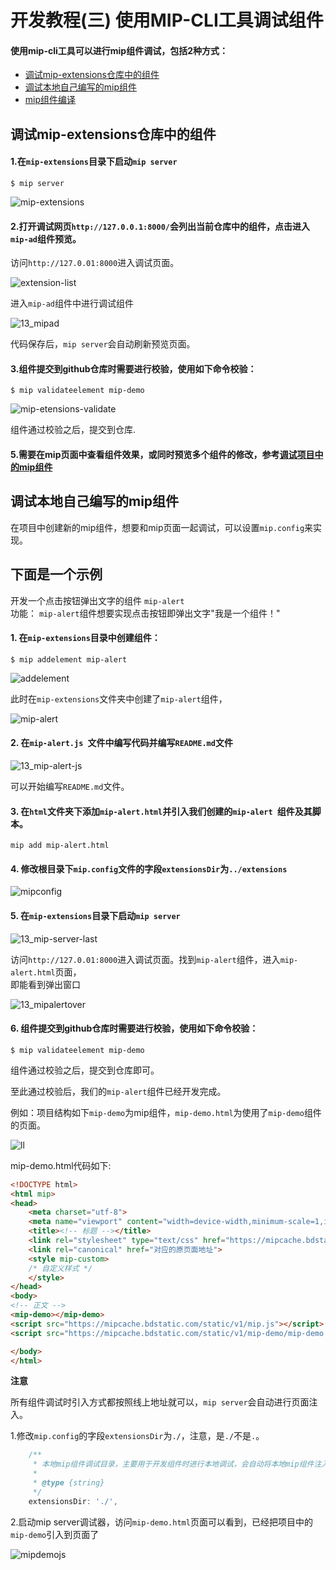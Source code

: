 # 开发教程(三)  使用MIP-CLI工具调试组件  
#### 使用mip-cli工具可以进行mip组件调试，包括2种方式：

- [调试mip-extensions仓库中的组件](#no1)
- [调试本地自己编写的mip组件](#no2)
-  [mip组件编译](#no3)

<div id="no1">   </div>

## 调试mip-extensions仓库中的组件 

#### 1.在`mip-extensions`目录下启动`mip server`  

```
$ mip server
```

![mip-extensions](https://github.com/mipengine/mip-blog/blob/master/img/13_mipserver.jpg)   



#### 2.打开调试网页`http://127.0.0.1:8000/`会列出当前仓库中的组件，点击进入`mip-ad`组件预览。 

访问`http://127.0.01:8000`进入调试页面。   

![extension-list](https://github.com/mipengine/mip-blog/blob/master/img/13_extension-list.jpg)       

进入`mip-ad`组件中进行调试组件

![13_mipad](https://github.com/mipengine/mip-blog/blob/master/img/13_mipad.jpg)  


代码保存后，`mip server`会自动刷新预览页面。  


#### 3.组件提交到github仓库时需要进行校验，使用如下命令校验：

```
$ mip validateelement mip-demo
```

![mip-etensions-validate](https://github.com/mipengine/mip-blog/blob/master/img/13_mipvalidate.jpg)

组件通过校验之后，提交到仓库.

#### 5.需要在mip页面中查看组件效果，或同时预览多个组件的修改，参考[调试项目中的mip组件](#no2)

<div id="no2">   </div> 
 
## 调试本地自己编写的mip组件

在项目中创建新的mip组件，想要和mip页面一起调试，可以设置`mip.config`来实现。

## 下面是一个示例   

  开发一个点击按钮弹出文字的组件 `mip-alert`   
  功能： `mip-alert`组件想要实现点击按钮即弹出文字"我是一个组件！"  

#### 1. 在`mip-extensions`目录中创建组件：  

```
$ mip addelement mip-alert    
```
![addelement](https://github.com/mipengine/mip-blog/blob/master/img/13_mipalert.jpg)    

此时在`mip-extensions`文件夹中创建了`mip-alert`组件，  

![mip-alert](https://github.com/mipengine/mip-blog/blob/master/img/13_mipalertlist.jpg)    

#### 2. 在`mip-alert.js `文件中编写代码并编写`README.md`文件

![13_mip-alert-js](https://github.com/mipengine/mip-blog/blob/master/img/13_mip-alert-js.jpg)       


可以开始编写`README.md`文件。  

#### 3. 在`html`文件夹下添加`mip-alert.html`并引入我们创建的`mip-alert `组件及其脚本。
 
```
mip add mip-alert.html
```



#### 4. 修改根目录下`mip.config`文件的字段`extensionsDir`为`../extensions`    

     
![mipconfig](https://github.com/mipengine/mip-blog/blob/master/img/13_mip-config.jpg)  

#### 5. 在`mip-extensions`目录下启动`mip server`    

![13_mip-server-last](https://github.com/mipengine/mip-blog/blob/master/img/13_mip-server-last.jpg)       

访问`http://127.0.01:8000`进入调试页面。找到`mip-alert`组件，进入`mip-alert.html`页面，   
即能看到弹出窗口  

![13_mipalertover](https://github.com/mipengine/mip-blog/blob/master/img/13_mipalertover.jpg)   

#### 6. 组件提交到github仓库时需要进行校验，使用如下命令校验：

```
$ mip validateelement mip-demo
```



组件通过校验之后，提交到仓库即可。  



至此通过校验后，我们的`mip-alert`组件已经开发完成。   





例如：项目结构如下`mip-demo`为mip组件，`mip-demo.html`为使用了`mip-demo`组件的页面。

![ll](https://github.com/mipengine/mip-blog/blob/master/img/13_ll.jpg)  


mip-demo.html代码如下:

```html
<!DOCTYPE html>
<html mip>
<head>
    <meta charset="utf-8">
    <meta name="viewport" content="width=device-width,minimum-scale=1,initial-scale=1">
    <title><!-- 标题 --></title>
    <link rel="stylesheet" type="text/css" href="https://mipcache.bdstatic.com/static/v1/mip.css">
    <link rel="canonical" href="对应的原页面地址">
    <style mip-custom>
    /* 自定义样式 */
    </style>
</head>
<body>
<!-- 正文 -->
<mip-demo></mip-demo>
<script src="https://mipcache.bdstatic.com/static/v1/mip.js"></script>
<script src="https://mipcache.bdstatic.com/static/v1/mip-demo/mip-demo.js"></script>

</body>
</html>
```

**注意**

所有组件调试时引入方式都按照线上地址就可以，`mip server`会自动进行页面注入。


1.修改`mip.config`的字段`extensionsDir`为`./`，注意，是`./`不是`.`。

```javascript
    /**
     * 本地mip组件调试目录，主要用于开发组件时进行本地调试，会自动将本地mip组件注入到当前访问的页面中去
     *
     * @type {string}
     */
    extensionsDir: './',
```

2.启动mip server调试器，访问`mip-demo.html`页面可以看到，已经把项目中的`mip-demo`引入到页面了

![mipdemojs](https://github.com/mipengine/mip-blog/blob/master/img/13_mipdemojs.jpg)










